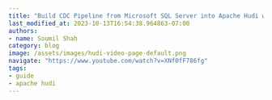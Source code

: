 ```yaml
---
title: "Build CDC Pipeline from Microsoft SQL Server into Apache Hudi with AWS DMS | PART 1"
last_modified_at: 2023-10-13T16:54:38.964863-07:00
authors:
- name: Soumil Shah
category: blog
image: /assets/images/hudi-video-page-default.png
navigate: "https://www.youtube.com/watch?v=XNf0fF786fg"
tags:
- guide
- apache hudi
---
```

